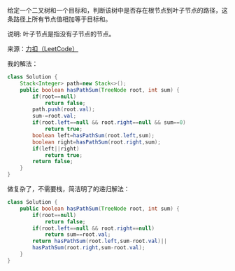 给定一个二叉树和一个目标和，判断该树中是否存在根节点到叶子节点的路径，这条路径上所有节点值相加等于目标和。

说明: 叶子节点是指没有子节点的节点。

来源：[力扣（LeetCode）](https://leetcode-cn.com/problems/path-sum)

我的解法：

```java
class Solution {
    Stack<Integer> path=new Stack<>();
    public boolean hasPathSum(TreeNode root, int sum) {
        if(root==null)
            return false;
        path.push(root.val);
        sum-=root.val;
        if(root.left==null && root.right==null && sum==0)
            return true;
        boolean left=hasPathSum(root.left,sum);
        boolean right=hasPathSum(root.right,sum); 
        if(left||right)
            return true;
        return false;
    }
}
```

做复杂了，不需要栈，简洁明了的递归解法：
```java
class Solution {
    public boolean hasPathSum(TreeNode root, int sum) {
        if(root==null)
            return false;
        if(root.left==null && root.right==null)
            return sum==root.val;
        return hasPathSum(root.left,sum-root.val)||
        hasPathSum(root.right,sum-root.val);
    }
}
```
